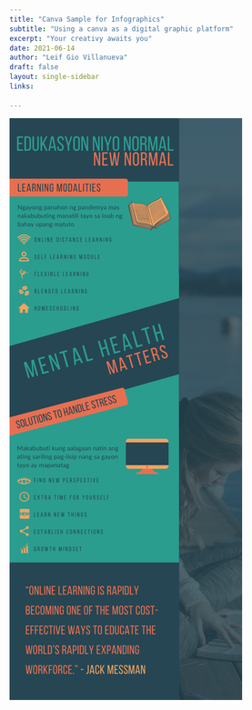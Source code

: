 ```yaml
---
title: "Canva Sample for Infographics"
subtitle: "Using a canva as a digital graphic platform"
excerpt: "Your creativy awaits you"
date: 2021-06-14
author: "Leif Gio Villanueva"
draft: false
layout: single-sidebar
links:

---
```


![yes](infographics.png)
